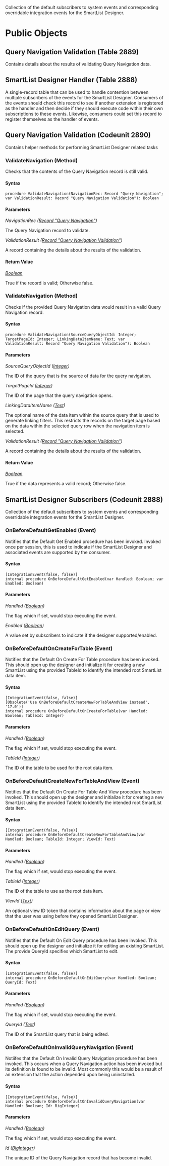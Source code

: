 Collection of the default subscribers to system events and corresponding overridable integration events for the SmartList Designer.
# Public Objects
## Query Navigation Validation (Table 2889)

 Contains details about the results of validating Query Navigation data.
 


## SmartList Designer Handler (Table 2888)

 A single-record table that can be used to handle contention between multiple subscribers of the events for the SmartList Designer.
 Consumers of the events should check this record to see if another extension is registered as the handler and then decide if they
 should execute code within their own subscriptions to these events. Likewise, consumers could set this record to register themselves
 as the handler of events.
 


## Query Navigation Validation (Codeunit 2890)

 Contains helper methods for performing SmartList Designer related tasks
 

### ValidateNavigation (Method) <a name="ValidateNavigation"></a> 

 Checks that the contents of the Query Navigation record is still valid.
 

#### Syntax
```
procedure ValidateNavigation(NavigationRec: Record "Query Navigation"; var ValidationResult: Record "Query Navigation Validation"): Boolean
```
#### Parameters
*NavigationRec ([Record "Query Navigation"]())* 

The Query Navigation record to validate.

*ValidationResult ([Record "Query Navigation Validation"]())* 

A record containing the details about the results of the validation.

#### Return Value
*[Boolean](https://docs.microsoft.com/en-us/dynamics365/business-central/dev-itpro/developer/methods-auto/boolean/boolean-data-type)*

True if the record is valid; Otherwise false.
### ValidateNavigation (Method) <a name="ValidateNavigation"></a> 

 Checks if the provided Query Navigation data would result in a valid Query Navigation record.
 

#### Syntax
```
procedure ValidateNavigation(SourceQueryObjectId: Integer; TargetPageId: Integer; LinkingDataItemName: Text; var ValidationResult: Record "Query Navigation Validation"): Boolean
```
#### Parameters
*SourceQueryObjectId ([Integer](https://docs.microsoft.com/en-us/dynamics365/business-central/dev-itpro/developer/methods-auto/integer/integer-data-type))* 

The ID of the query that is the source of data for the query navigation.

*TargetPageId ([Integer](https://docs.microsoft.com/en-us/dynamics365/business-central/dev-itpro/developer/methods-auto/integer/integer-data-type))* 

The ID of the page that the query navigation opens.

*LinkingDataItemName ([Text](https://docs.microsoft.com/en-us/dynamics365/business-central/dev-itpro/developer/methods-auto/text/text-data-type))* 


 The optional name of the data item within the source query that is used to generate linking filters.
 This restricts the records on the target page based on the data within the selected query row when the
 navigation item is selected.
 

*ValidationResult ([Record "Query Navigation Validation"]())* 

A record containing the details about the results of the validation.

#### Return Value
*[Boolean](https://docs.microsoft.com/en-us/dynamics365/business-central/dev-itpro/developer/methods-auto/boolean/boolean-data-type)*

True if the data represents a valid record; Otherwise false.

## SmartList Designer Subscribers (Codeunit 2888)

 Collection of the default subscribers to system events and corresponding overridable integration events for the SmartList Designer.
 

### OnBeforeDefaultGetEnabled (Event) <a name="OnBeforeDefaultGetEnabled"></a> 

 Notifies that the Default Get Enabled procedure has been invoked.
 Invoked once per session, this is used to indicate if the SmartList Designer and
 associated events are supported by the consumer.
 

#### Syntax
```
[IntegrationEvent(false, false)]
internal procedure OnBeforeDefaultGetEnabled(var Handled: Boolean; var Enabled: Boolean)
```
#### Parameters
*Handled ([Boolean](https://docs.microsoft.com/en-us/dynamics365/business-central/dev-itpro/developer/methods-auto/boolean/boolean-data-type))* 

The flag which if set, would stop executing the event.

*Enabled ([Boolean](https://docs.microsoft.com/en-us/dynamics365/business-central/dev-itpro/developer/methods-auto/boolean/boolean-data-type))* 

A value set by subscribers to indicate if the designer supported/enabled.

### OnBeforeDefaultOnCreateForTable (Event) <a name="OnBeforeDefaultOnCreateForTable"></a> 

 Notifies that the Default On Create For Table procedure has been invoked.
 This should open up the designer and initialize it for creating a new SmartList
 using the provided TableId to identify the intended root SmartList data item.
 

#### Syntax
```
[IntegrationEvent(false, false)]
[Obsolete('Use OnBeforeDefaultCreateNewForTableAndView instead', '17.0')]
internal procedure OnBeforeDefaultOnCreateForTable(var Handled: Boolean; TableId: Integer)
```
#### Parameters
*Handled ([Boolean](https://docs.microsoft.com/en-us/dynamics365/business-central/dev-itpro/developer/methods-auto/boolean/boolean-data-type))* 

The flag which if set, would stop executing the event.

*TableId ([Integer](https://docs.microsoft.com/en-us/dynamics365/business-central/dev-itpro/developer/methods-auto/integer/integer-data-type))* 

The ID of the table to be used for the root data item.

### OnBeforeDefaultCreateNewForTableAndView (Event) <a name="OnBeforeDefaultCreateNewForTableAndView"></a> 

 Notifies that the Default On Create For Table And View procedure has been invoked.
 This should open up the designer and initialize it for creating a new SmartList
 using the provided TableId to identify the intended root SmartList data item.
 

#### Syntax
```
[IntegrationEvent(false, false)]
internal procedure OnBeforeDefaultCreateNewForTableAndView(var Handled: Boolean; TableId: Integer; ViewId: Text)
```
#### Parameters
*Handled ([Boolean](https://docs.microsoft.com/en-us/dynamics365/business-central/dev-itpro/developer/methods-auto/boolean/boolean-data-type))* 

The flag which if set, would stop executing the event.

*TableId ([Integer](https://docs.microsoft.com/en-us/dynamics365/business-central/dev-itpro/developer/methods-auto/integer/integer-data-type))* 

The ID of the table to use as the root data item.

*ViewId ([Text](https://docs.microsoft.com/en-us/dynamics365/business-central/dev-itpro/developer/methods-auto/text/text-data-type))* 

An optional view ID token that contains information about the page or view that the user was using before they opened SmartList Designer.

### OnBeforeDefaultOnEditQuery (Event) <a name="OnBeforeDefaultOnEditQuery"></a> 

 Notifies that the Default On Edit Query procedure has been invoked.
 This should open up the designer and initialize it for editing an existing
 SmartList. The provide QueryId specifies which SmartList to edit.
 

#### Syntax
```
[IntegrationEvent(false, false)]
internal procedure OnBeforeDefaultOnEditQuery(var Handled: Boolean; QueryId: Text)
```
#### Parameters
*Handled ([Boolean](https://docs.microsoft.com/en-us/dynamics365/business-central/dev-itpro/developer/methods-auto/boolean/boolean-data-type))* 

The flag which if set, would stop executing the event.

*QueryId ([Text](https://docs.microsoft.com/en-us/dynamics365/business-central/dev-itpro/developer/methods-auto/text/text-data-type))* 

The ID of the SmartList query that is being edited.

### OnBeforeDefaultOnInvalidQueryNavigation (Event) <a name="OnBeforeDefaultOnInvalidQueryNavigation"></a> 

 Notiifes that the Default On Invalid Query Navigation procedure has been invoked.
 This occurs when a Query Navigation action has been invoked but its definition is
 found to be invalid. Most commonly this would be a result of an extension that the
 action depended upon being uninstalled.
 

#### Syntax
```
[IntegrationEvent(false, false)]
internal procedure OnBeforeDefaultOnInvalidQueryNavigation(var Handled: Boolean; Id: BigInteger)
```
#### Parameters
*Handled ([Boolean](https://docs.microsoft.com/en-us/dynamics365/business-central/dev-itpro/developer/methods-auto/boolean/boolean-data-type))* 

The flag which if set, would stop executing the event.

*Id ([BigInteger](https://docs.microsoft.com/en-us/dynamics365/business-central/dev-itpro/developer/methods-auto/biginteger/biginteger-data-type))* 

The unique ID of the Query Navigation record that has become invalid.

